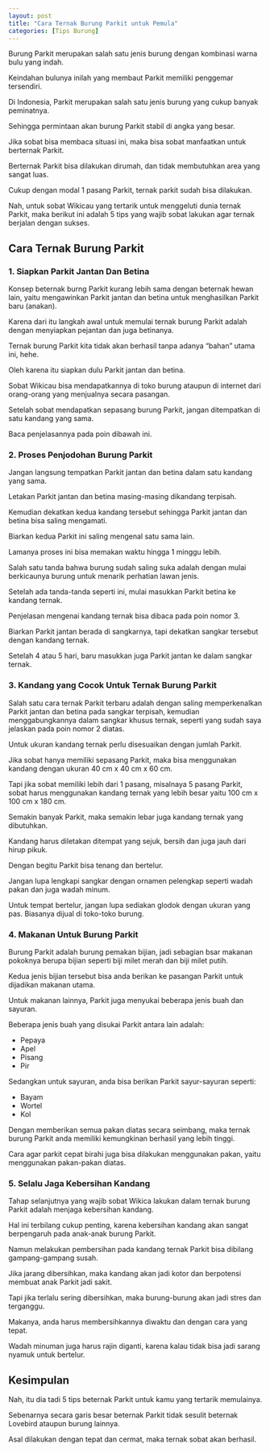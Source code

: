 ```yaml
---
layout: post
title: "Cara Ternak Burung Parkit untuk Pemula"
categories: [Tips Burung]
---
```


Burung Parkit merupakan salah satu jenis burung dengan kombinasi warna bulu yang indah.

Keindahan bulunya inilah yang membaut Parkit memiliki penggemar tersendiri.

Di Indonesia, Parkit merupakan salah satu jenis burung yang cukup banyak peminatnya.

Sehingga permintaan akan burung Parkit stabil di angka yang besar.

Jika sobat bisa membaca situasi ini, maka bisa sobat manfaatkan untuk berternak Parkit.

Berternak Parkit bisa dilakukan dirumah, dan tidak membutuhkan area yang sangat luas.

Cukup dengan modal 1 pasang Parkit, ternak parkit sudah bisa dilakukan.

Nah, untuk sobat Wikicau yang tertarik untuk menggeluti dunia ternak Parkit, maka berikut ini adalah 5 tips yang wajib sobat lakukan agar ternak berjalan dengan sukses.

## Cara Ternak Burung Parkit

### 1. Siapkan Parkit Jantan Dan Betina

Konsep beternak burng Parkit kurang lebih sama dengan beternak hewan lain, yaitu mengawinkan Parkit jantan dan betina untuk menghasilkan Parkit baru (anakan).

Karena dari itu langkah awal untuk memulai ternak burung Parkit adalah dengan menyiapkan pejantan dan juga betinanya.

Ternak burung Parkit kita tidak akan berhasil tanpa adanya “bahan” utama ini, hehe.

Oleh karena itu siapkan dulu Parkit jantan dan betina.

Sobat Wikicau bisa mendapatkannya di toko burung ataupun di internet dari orang-orang yang menjualnya secara pasangan.

Setelah sobat mendapatkan sepasang burung Parkit, jangan ditempatkan di satu kandang yang sama.

Baca penjelasannya pada poin dibawah ini.

### 2. Proses Penjodohan Burung Parkit

Jangan langsung tempatkan Parkit jantan dan betina dalam satu kandang yang sama.

Letakan Parkit jantan dan betina masing-masing dikandang terpisah.

Kemudian dekatkan kedua kandang tersebut sehingga Parkit jantan dan betina bisa saling mengamati.

Biarkan kedua Parkit ini saling mengenal satu sama lain.

Lamanya proses ini bisa memakan waktu hingga 1 minggu lebih.

Salah satu tanda bahwa burung sudah saling suka adalah dengan mulai berkicaunya burung untuk menarik perhatian lawan jenis.

Setelah ada tanda-tanda seperti ini, mulai masukkan Parkit betina ke kandang ternak.

Penjelasan mengenai kandang ternak bisa dibaca pada poin nomor 3.

Biarkan Parkit jantan berada di sangkarnya, tapi dekatkan sangkar tersebut dengan kandang ternak.

Setelah 4 atau 5 hari, baru masukkan juga Parkit jantan ke dalam sangkar ternak.

### 3. Kandang yang Cocok Untuk Ternak Burung Parkit

Salah satu cara ternak Parkit terbaru adalah dengan saling memperkenalkan Parkit jantan dan betina pada sangkar terpisah, kemudian menggabungkannya dalam sangkar khusus ternak, seperti yang sudah saya jelaskan pada poin nomor 2 diatas.

Untuk ukuran kandang ternak perlu disesuaikan dengan jumlah Parkit.

Jika sobat hanya memiliki sepasang Parkit, maka bisa menggunakan kandang dengan ukuran 40 cm x 40 cm x 60 cm.

Tapi jika sobat memiliki lebih dari 1 pasang, misalnaya 5 pasang Parkit, sobat harus menggunakan kandang ternak yang lebih besar yaitu 100 cm x 100 cm x 180 cm.

Semakin banyak Parkit, maka semakin lebar juga kandang ternak yang dibutuhkan.

Kandang harus diletakan ditempat yang sejuk, bersih dan juga jauh dari hirup pikuk.

Dengan begitu Parkit bisa tenang dan bertelur.

Jangan lupa lengkapi sangkar dengan ornamen pelengkap seperti wadah pakan dan juga wadah minum.

Untuk tempat bertelur, jangan lupa sediakan glodok dengan ukuran yang pas. Biasanya dijual di toko-toko burung.

### 4. Makanan Untuk Burung Parkit

Burung Parkit adalah burung pemakan bijian, jadi sebagian bsar makanan pokoknya berupa bijian seperti biji milet merah dan biji milet putih.

Kedua jenis bijian tersebut bisa anda berikan ke pasangan Parkit untuk dijadikan makanan utama.

Untuk makanan lainnya, Parkit juga menyukai beberapa jenis buah dan sayuran.

Beberapa jenis buah yang disukai Parkit antara lain adalah:

- Pepaya
- Apel
- Pisang
- Pir

Sedangkan untuk sayuran, anda bisa berikan Parkit sayur-sayuran seperti:

- Bayam
- Wortel
- Kol

Dengan memberikan semua pakan diatas secara seimbang, maka ternak burung Parkit anda memiliki kemungkinan berhasil yang lebih tinggi.

Cara agar parkit cepat birahi juga bisa dilakukan menggunakan pakan, yaitu menggunakan pakan-pakan diatas.

### 5. Selalu Jaga Kebersihan Kandang

Tahap selanjutnya yang wajib sobat Wikica lakukan dalam ternak burung Parkit adalah menjaga kebersihan kandang.

Hal ini terbilang cukup penting, karena kebersihan kandang akan sangat berpengaruh pada anak-anak burung Parkit.

Namun melakukan pembersihan pada kandang ternak Parkit bisa dibilang gampang-gampang susah.

Jika jarang dibersihkan, maka kandang akan jadi kotor dan berpotensi membuat anak Parkit jadi sakit.

Tapi jika terlalu sering dibersihkan, maka burung-burung akan jadi stres dan terganggu.

Makanya, anda harus membersihkannya diwaktu dan dengan cara yang tepat.

Wadah minuman juga harus rajin diganti, karena kalau tidak bisa jadi sarang nyamuk untuk bertelur.

## Kesimpulan

Nah, itu dia tadi 5 tips beternak Parkit untuk kamu yang tertarik memulainya.

Sebenarnya secara garis besar beternak Parkit tidak sesulit beternak Lovebird ataupun burung lainnya.

Asal dilakukan dengan tepat dan cermat, maka ternak sobat akan berhasil.